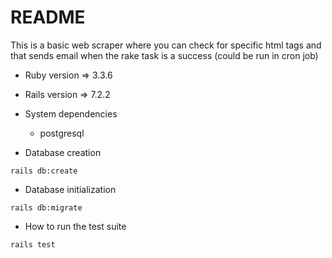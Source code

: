 # README

This is a basic web scraper where you can check for specific html tags and that sends email when the rake task is a success (could be run in cron job)

* Ruby version => 3.3.6

* Rails version => 7.2.2

* System dependencies
  - postgresql

* Database creation

`rails db:create`

* Database initialization

`rails db:migrate`

* How to run the test suite

`rails test`

